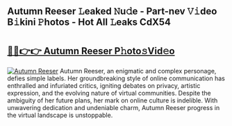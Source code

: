 ## Autumn Reeser 𝙻eaked 𝙽u𝚍e - Part-nev 𝚅𝚒deo B𝚒kini 𝙿hotos - Hot All 𝙻eaks CdX54

# <h2><a href="http://ld0r7ic.urlbe.top/?page=Autumn+Reeser">🔗🔗👉👉 Autumn Reeser P𝚑oto𝚜Vid𝚎o</a></h2>

[![Autumn Reeser](https://i.imgur.com/eBuTRDB.gif)](http://ld0r7ic.urlbe.top/?page=Autumn+Reeser)
Autumn Reeser, an enigmatic and complex personage, defies simple labels. Her groundbreaking style of online communication has enthralled and infuriated critics, igniting debates on privacy, artistic expression, and the evolving nature of virtual communities. Despite the ambiguity of her future plans, her mark on online culture is indelible. With unwavering dedication and undeniable charm, Autumn Reeser progress in the virtual landscape is unstoppable.
